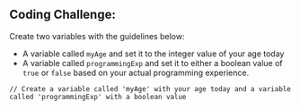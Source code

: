## Coding Challenge:

Create two variables with the guidelines below:

- A variable called `myAge` and set it to the integer value of your age today
- A variable called `programmingExp` and set it to either a boolean value of `true` or `false` based on your actual programming experience.

~~~
// Create a variable called 'myAge' with your age today and a variable called 'programmingExp' with a boolean value
~~~